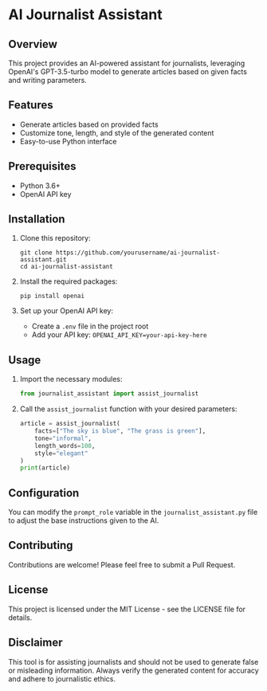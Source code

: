 # AI Journalist Assistant

## Overview
This project provides an AI-powered assistant for journalists, leveraging OpenAI's GPT-3.5-turbo model to generate articles based on given facts and writing parameters.

## Features
- Generate articles based on provided facts
- Customize tone, length, and style of the generated content
- Easy-to-use Python interface

## Prerequisites
- Python 3.6+
- OpenAI API key

## Installation
1. Clone this repository:
   ```
   git clone https://github.com/yourusername/ai-journalist-assistant.git
   cd ai-journalist-assistant
   ```

2. Install the required packages:
   ```
   pip install openai
   ```

3. Set up your OpenAI API key:
   - Create a `.env` file in the project root
   - Add your API key: `OPENAI_API_KEY=your-api-key-here`

## Usage
1. Import the necessary modules:
   ```python
   from journalist_assistant import assist_journalist
   ```

2. Call the `assist_journalist` function with your desired parameters:
   ```python
   article = assist_journalist(
       facts=["The sky is blue", "The grass is green"],
       tone="informal",
       length_words=100,
       style="elegant"
   )
   print(article)
   ```

## Configuration
You can modify the `prompt_role` variable in the `journalist_assistant.py` file to adjust the base instructions given to the AI.

## Contributing
Contributions are welcome! Please feel free to submit a Pull Request.

## License
This project is licensed under the MIT License - see the LICENSE file for details.

## Disclaimer
This tool is for assisting journalists and should not be used to generate false or misleading information. Always verify the generated content for accuracy and adhere to journalistic ethics.
